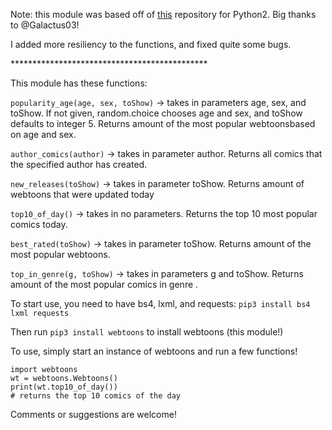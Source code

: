 Note: this module was based off of [this](https://github.com/Galactus03/webtoons)
repository for Python2. Big thanks to @Galactus03!

I added more resiliency to the functions, and fixed quite some bugs.

\*\*\*\*\*\*\*\*\*\*\*\*\*\*\*\*\*\*\*\*\*\*\*\*\*\*\*\*\*\*\*\*\*\*\*\*\*\*\*\*\*\*\*\*\*

This module has these functions:

`popularity_age(age, sex, toShow)` -> takes in parameters age, sex, and toShow. If not given, random.choice chooses age and sex, and toShow defaults to integer 5.
Returns <toShow> amount of the most popular webtoonsbased on age and sex.

`author_comics(author)` -> takes in parameter author.
Returns all comics that the specified author has created.

`new_releases(toShow)` -> takes in parameter toShow.
Returns <toShow> amount of webtoons that were updated today

`top10_of_day()` -> takes in no parameters.
Returns the top 10 most popular comics today.

`best_rated(toShow)` -> takes in parameter toShow.
Returns <toShow> amount of the most popular webtoons.

`top_in_genre(g, toShow)` -> takes in parameters g and toShow.
Returns <toShow> amount of the most popular comics in genre <g>.


To start use, you need to have bs4, lxml, and requests:
`pip3 install bs4 lxml requests`

Then run
`pip3 install webtoons`
to install webtoons (this module!)


To use, simply start an instance of webtoons and run a few functions!
```
import webtoons
wt = webtoons.Webtoons()
print(wt.top10_of_day())
# returns the top 10 comics of the day
```

Comments or suggestions are welcome!